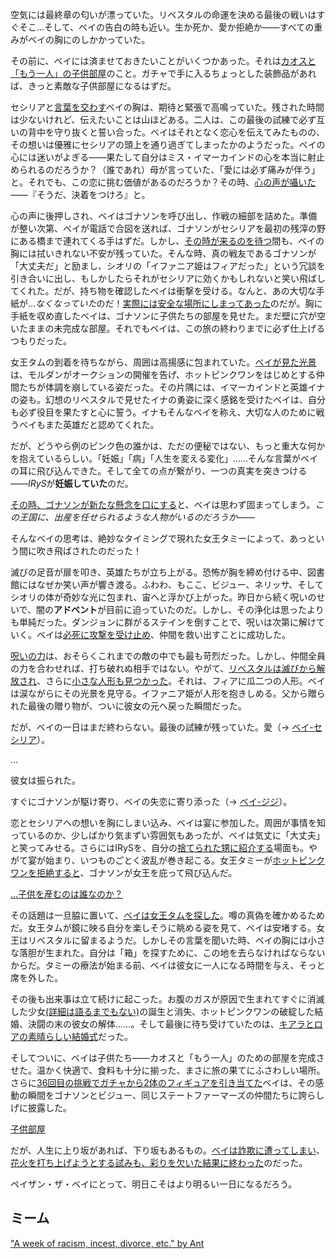 <!-- title: ペイザン・ザ・ベイ -->
<!-- status: インブレッド -->

空気には最終章の匂いが漂っていた。リベスタルの命運を決める最後の戦いはすぐそこ…そして、ベイの告白の時も近い。生か死か、愛か拒絶か――すべての重みがベイの胸にのしかかっていた。

その前に、ベイには済ませておきたいことがいくつかあった。それは[カオスと「もう一人」の子供部屋](https://youtu.be/Br6dvhVJ_IE?t=489)のこと。ガチャで手に入るちょっとした装飾品があれば、きっと素敵な子供部屋になるはずだ。

セシリアと[言葉を交わす](https://youtu.be/Br6dvhVJ_IE?t=323)ベイの胸は、期待と緊張で高鳴っていた。残された時間は少ないけれど、伝えたいことは山ほどある。二人は、この最後の試練で必ず互いの背中を守り抜くと誓い合った。ベイはそれとなく恋心を伝えてみたものの、その想いは優雅にセシリアの頭上を通り過ぎてしまったかのようだった。ベイの心には迷いがよぎる――果たして自分はミス・イマーカインドの心を本当に射止められるのだろうか？（誰であれ）母が言っていた、「愛には必ず痛みが伴う」と。それでも、この恋に挑む価値があるのだろうか？その時、[心の声が囁いた](https://youtu.be/Br6dvhVJ_IE?t=783)――『そうだ、決着をつけろ』と。

心の声に後押しされ、ベイはゴナソンを呼び出し、作戦の細部を詰めた。準備が整い次第、ベイが電話で合図を送れば、ゴナソンがセシリアを最初の残滓の野にある橋まで連れてくる手はずだ。しかし、[その時が来るのを待つ](https://youtu.be/Br6dvhVJ_IE?t=1962)間も、ベイの胸には拭いきれない不安が残っていた。そんな時、真の戦友であるゴナソンが「大丈夫だ」と励まし、シオリの「イファニア姫はフィアだった」という冗談を引き合いに出し、もしかしたらそれがセシリアに効くかもしれないと笑い飛ばしてくれた。だが、持ち物を確認したベイは衝撃を受ける。なんと、あの大切な手紙が…*なくなっていた*のだ！[実際には安全な場所にしまってあった](https://youtu.be/Br6dvhVJ_IE?t=2645)のだが。胸に手紙を収め直したベイは、ゴナソンに子供たちの部屋を見せた。まだ壁に穴が空いたままの未完成な部屋。それでもベイは、この旅の終わりまでに必ず仕上げるつもりだった。

女王タムの到着を待ちながら、周囲は高揚感に包まれていた。[ベイが見た光景](https://youtu.be/Br6dvhVJ_IE?t=2160)は、モルダンがオークションの開催を告げ、ホットピンクワンをはじめとする仲間たちが体調を崩している姿だった。その片隅には、イマーカインドと英雄イナの姿も。幻想のリベスタルで見せたイナの勇姿に深く感銘を受けたベイは、自分も必ず役目を果たすと心に誓う。イナもそんなベイを称え、大切な人のために戦うベイもまた英雄だと認めてくれた。

だが、どうやら例のピンク色の誰かは、ただの便秘ではない、もっと重大な何かを抱えているらしい。「妊娠」「病」「人生を変える変化」……そんな言葉がベイの耳に飛び込んできた。そして全ての点が繋がり、一つの真実を突きつける――*IRyS*が**妊娠していた**のだ。

[その時、ゴナソンが新たな懸念を口にする](#embed:https://youtu.be/Br6dvhVJ_IE?t=2782)と、ベイは思わず固まってしまう。_この王国に、出産を任せられるような人物がいるのだろうか――_

そんなベイの思考は、絶妙なタイミングで現れた女王タミーによって、あっという間に吹き飛ばされたのだった！

滅びの足音が扉を叩き、英雄たちが立ち上がる。恐怖が胸を締め付ける中、図書館にはなぜか笑い声が響き渡る。ふわわ、もここ、ビジュー、ネリッサ、そしてシオリの体が奇妙な光に包まれ、宙へと浮かび上がった。昨日から続く呪いのせいで、闇の**アドベント**が目前に迫っていたのだ。しかし、その浄化は思ったよりも単純だった。ダンジョンに群がるステインを倒すことで、呪いは次第に解けていく。ベイは[必死に攻撃を受け止め](https://youtu.be/Br6dvhVJ_IE?t=3445)、仲間を救い出すことに成功した。

[呪いの力](#embed:https://youtu.be/Br6dvhVJ_IE?t=3693)は、おそらくこれまでの敵の中でも最も苛烈だった。しかし、仲間全員の力を合わせれば、打ち破れぬ相手ではない。やがて、[リベスタルは滅びから解放され](https://youtu.be/Br6dvhVJ_IE?t=4009)、さらに[小さな人形も見つかった](https://youtu.be/Br6dvhVJ_IE?t=4051)。それは、フィアに瓜二つの人形。ベイは涙ながらにその光景を見守る。イファニア姫が人形を抱きしめる。父から贈られた最後の贈り物が、ついに彼女の元へ戻った瞬間だった。

だが、ベイの一日はまだ終わらない。最後の試練が残っていた。愛（→ [ベイ-セシリア](#edge:cecilia-bae)）。

…

彼女は振られた。

すぐにゴナソンが駆け寄り、ベイの失恋に寄り添った（→ [ベイ-ジジ](#edge:bae-gigi)）。

恋とセシリアへの想いを胸にしまい込み、ベイは宴に参加した。周囲が事情を知っているのか、少しばかり気まずい雰囲気もあったが、ベイは気丈に「大丈夫」と笑ってみせる。さらにはIRySを、自分の[捨てられた甥に紹介する](https://youtu.be/Br6dvhVJ_IE?t=5633)場面も。やがて宴が始まり、いつものごとく波乱が巻き起こる。女王タミーが[ホットピンクワンを拒絶すると](https://youtu.be/Br6dvhVJ_IE?t=5761)、ゴナソンが女王を庇って飛び込んだ。

[…子供を産むのは誰なのか？](#embed:https://youtu.be/Br6dvhVJ_IE?t=5883)

その話題は一旦脇に置いて、[ベイは女王タムを探した](https://youtu.be/Br6dvhVJ_IE?t=5936)。噂の真偽を確かめるためだ。女王タムが鏡に映る自分を楽しそうに眺める姿を見て、ベイは安堵する。女王はリベスタルに留まるようだ。しかしその言葉を聞いた時、ベイの胸には小さな落胆が生まれた。自分は「箱」を探すために、この地を去らなければならないからだ。タミーの療法が始まる前、ベイは彼女に一人になる時間を与え、そっと席を外した。

その後も出来事は立て続けに起こった。お腹のガスが原因で生まれてすぐに消滅した少女[(詳細は語るまでもない)](https://youtu.be/Br6dvhVJ_IE?t=6744)の誕生と消失、ホットピンクワンの破綻した結婚、決闘の末の彼女の解体……。そして最後に待ち受けていたのは、[キアラとロアの素晴らしい結婚式](https://youtu.be/Br6dvhVJ_IE?t=7715)だった。

そしてついに、ベイは子供たち――カオスと「もう一人」のための部屋を完成させた。温かく快適で、食料も十分に揃った、まさに旅の果てにふさわしい場所。さらに[36回目の挑戦でガチャから2体のフィギュアを引き当てた](https://youtu.be/Br6dvhVJ_IE?t=8199)ベイは、その感動の瞬間をゴナソンとビジュー、同じステートファーマーズの仲間たちに誇らしげに披露した。

[子供部屋](#embed:https://youtu.be/Br6dvhVJ_IE?t=9402)

だが、人生に上り坂があれば、下り坂もあるもの。[ベイは詐欺に遭ってしまい](https://youtu.be/Br6dvhVJ_IE?t=10289)、[花火を打ち上げようとする試みも、彩りを欠いた結果に終わった](https://youtu.be/Br6dvhVJ_IE?t=11047)のだった。

ペイザン・ザ・ベイにとって、明日こそはより明るい一日になるだろう。

## ミーム

["A week of racism, incest, divorce, etc." by Ant](https://x.com/antzk_3/status/1921062800375320713)

